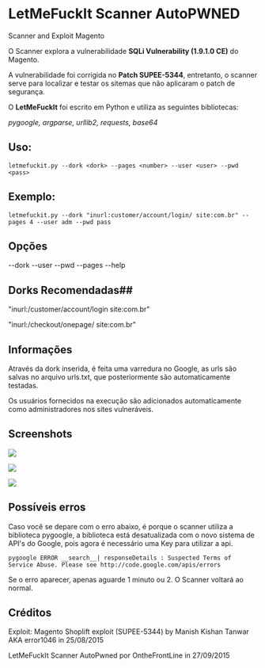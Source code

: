 # LetMeFuckIt Scanner AutoPWNED 
Scanner and Exploit Magento 

O Scanner explora a vulnerabilidade **SQLi Vulnerability (1.9.1.0 CE)** do Magento.

A vulnerabilidade foi corrigida no **Patch SUPEE-5344**, entretanto, o scanner serve para localizar e testar os sitemas que não aplicaram o patch de segurança. 

O **LetMeFuckIt** foi escrito em Python e utiliza as seguintes bibliotecas:

*pygoogle, argparse, urllib2, requests, base64*

## Uso: ##
    letmefuckit.py --dork <dork> --pages <number> --user <user> --pwd <pass>

## Exemplo: ##
    letmefuckit.py --dork "inurl:customer/account/login/ site:com.br" --pages 4 --user adm --pwd pass

## Opções ##

--dork <dork>
--user <user>
--pwd <password>
--pages <number>
--help 

## Dorks Recomendadas##

"inurl:/customer/account/login site:com.br"

"inurl:/checkout/onepage/ site:com.br"

 
## Informações ##

Através da dork inserida, é feita uma varredura no Google, as urls são salvas no arquivo urls.txt, que posteriormente são automaticamente testadas.

Os usuários fornecidos na execução são adicionados automaticamente como administradores nos sites vulneráveis.

## Screenshots ##

![](http://i.imgur.com/6lJtrv1.jpg)

![](http://i.imgur.com/KuK3S95.png)

![](http://i.imgur.com/DSVEoSz.jpg)


## Possíveis erros ##

Caso você se depare com o erro abaixo, é porque o scanner utiliza a biblioteca pygoogle, a biblioteca está desatualizada com o novo sistema de API's do Google, pois agora é necessário uma Key para utilizar a api.

    pygoogle ERROR __search__| responseDetails : Suspected Terms of Service Abuse. Please see http://code.google.com/apis/errors

Se o erro aparecer, apenas aguarde 1 minuto ou 2. O Scanner voltará ao normal.

## Créditos ##

Exploit: Magento Shoplift exploit (SUPEE-5344) by Manish Kishan Tanwar AKA error1046 in 25/08/2015
 
LetMeFuckIt Scanner AutoPwned por OntheFrontLine in 27/09/2015